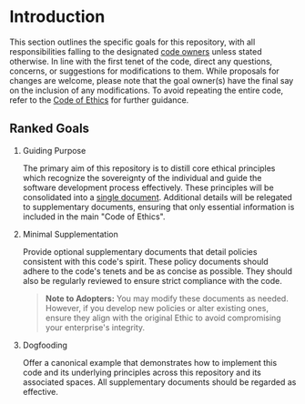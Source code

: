 # Introduction

This section outlines the specific goals for this repository, with all responsibilities falling to the designated [code owners](./CODEOWNERS) unless stated otherwise. In line with the first tenet of the code, direct any questions, concerns, or suggestions for modifications to them. While proposals for changes are welcome, please note that the goal owner(s) have the final say on the inclusion of any modifications. To avoid repeating the entire code, refer to the [Code of Ethics](/CoE.md) for further guidance.


## Ranked Goals

1. Guiding Purpose

   The primary aim of this repository is to distill core ethical principles which recognize the sovereignty of the individual and guide the software development process effectively. These principles will be consolidated into a [single document](/CoE.md). Additional details will be relegated to supplementary documents, ensuring that only essential information is included in the main "Code of Ethics".

2. Minimal Supplementation

   Provide optional supplementary documents that detail policies consistent with this code's spirit. These policy documents should adhere to the code's tenets and be as concise as possible. They should also be regularly reviewed to ensure strict compliance with the code.

   > **Note to Adopters:** You may modify these documents as needed. However, if you develop new policies or alter existing ones, ensure they align with the original Ethic to avoid compromising your enterprise's integrity.

3. Dogfooding

   Offer a canonical example that demonstrates how to implement this code and its underlying principles across this repository and its associated spaces. All supplementary documents should be regarded as effective.
